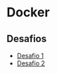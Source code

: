 # Docker

## Desafios
 - [Desafio 1](./desafio1/Dockerfile)
 - [Desafio 2](./desafio2/docker-compose.yaml)
